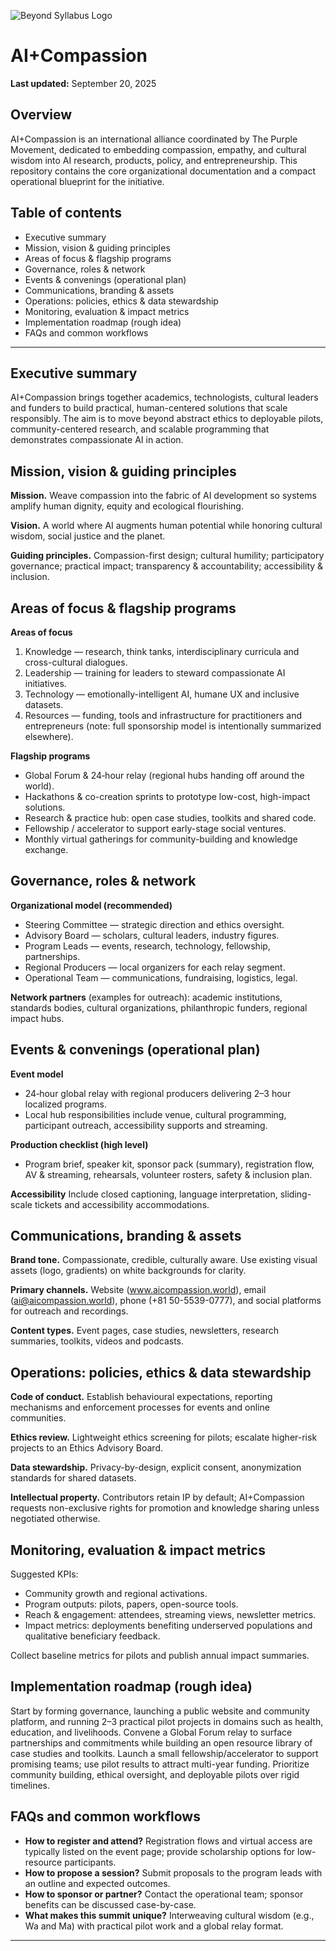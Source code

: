 ![Beyond Syllabus Logo](https://purple-movement.com/assets/logo_pm-Bx55hodj.png)


# AI+Compassion

**Last updated:** September 20, 2025

## Overview
AI+Compassion is an international alliance coordinated by The Purple Movement, dedicated to embedding compassion, empathy, and cultural wisdom into AI research, products, policy, and entrepreneurship. This repository contains the core organizational documentation and a compact operational blueprint for the initiative.

## Table of contents
- Executive summary
- Mission, vision & guiding principles
- Areas of focus & flagship programs
- Governance, roles & network
- Events & convenings (operational plan)
- Communications, branding & assets
- Operations: policies, ethics & data stewardship
- Monitoring, evaluation & impact metrics
- Implementation roadmap (rough idea)
- FAQs and common workflows

---

## Executive summary
AI+Compassion brings together academics, technologists, cultural leaders and funders to build practical, human-centered solutions that scale responsibly. The aim is to move beyond abstract ethics to deployable pilots, community-centered research, and scalable programming that demonstrates compassionate AI in action.

## Mission, vision & guiding principles
**Mission.** Weave compassion into the fabric of AI development so systems amplify human dignity, equity and ecological flourishing.

**Vision.** A world where AI augments human potential while honoring cultural wisdom, social justice and the planet.

**Guiding principles.** Compassion-first design; cultural humility; participatory governance; practical impact; transparency & accountability; accessibility & inclusion.

## Areas of focus & flagship programs
**Areas of focus**
1. Knowledge — research, think tanks, interdisciplinary curricula and cross-cultural dialogues.
2. Leadership — training for leaders to steward compassionate AI initiatives.
3. Technology — emotionally-intelligent AI, humane UX and inclusive datasets.
4. Resources — funding, tools and infrastructure for practitioners and entrepreneurs (note: full sponsorship model is intentionally summarized elsewhere).

**Flagship programs**
- Global Forum & 24‑hour relay (regional hubs handing off around the world).
- Hackathons & co-creation sprints to prototype low-cost, high-impact solutions.
- Research & practice hub: open case studies, toolkits and shared code.
- Fellowship / accelerator to support early-stage social ventures.
- Monthly virtual gatherings for community-building and knowledge exchange.

## Governance, roles & network
**Organizational model (recommended)**
- Steering Committee — strategic direction and ethics oversight.
- Advisory Board — scholars, cultural leaders, industry figures.
- Program Leads — events, research, technology, fellowship, partnerships.
- Regional Producers — local organizers for each relay segment.
- Operational Team — communications, fundraising, logistics, legal.

**Network partners** (examples for outreach): academic institutions, standards bodies, cultural organizations, philanthropic funders, regional impact hubs.

## Events & convenings (operational plan)
**Event model**
- 24‑hour global relay with regional producers delivering 2–3 hour localized programs.
- Local hub responsibilities include venue, cultural programming, participant outreach, accessibility supports and streaming.

**Production checklist (high level)**
- Program brief, speaker kit, sponsor pack (summary), registration flow, AV & streaming, rehearsals, volunteer rosters, safety & inclusion plan.

**Accessibility**
Include closed captioning, language interpretation, sliding-scale tickets and accessibility accommodations.

## Communications, branding & assets
**Brand tone.** Compassionate, credible, culturally aware. Use existing visual assets (logo, gradients) on white backgrounds for clarity.

**Primary channels.** Website (www.aicompassion.world), email (ai@aicompassion.world), phone (+81 50-5539-0777), and social platforms for outreach and recordings.

**Content types.** Event pages, case studies, newsletters, research summaries, toolkits, videos and podcasts.

## Operations: policies, ethics & data stewardship
**Code of conduct.** Establish behavioural expectations, reporting mechanisms and enforcement processes for events and online communities.

**Ethics review.** Lightweight ethics screening for pilots; escalate higher-risk projects to an Ethics Advisory Board.

**Data stewardship.** Privacy-by-design, explicit consent, anonymization standards for shared datasets.

**Intellectual property.** Contributors retain IP by default; AI+Compassion requests non-exclusive rights for promotion and knowledge sharing unless negotiated otherwise.

## Monitoring, evaluation & impact metrics
Suggested KPIs:
- Community growth and regional activations.
- Program outputs: pilots, papers, open-source tools.
- Reach & engagement: attendees, streaming views, newsletter metrics.
- Impact metrics: deployments benefiting underserved populations and qualitative beneficiary feedback.

Collect baseline metrics for pilots and publish annual impact summaries.

## Implementation roadmap (rough idea)
Start by forming governance, launching a public website and community platform, and running 2–3 practical pilot projects in domains such as health, education, and livelihoods. Convene a Global Forum relay to surface partnerships and commitments while building an open resource library of case studies and toolkits. Launch a small fellowship/accelerator to support promising teams; use pilot results to attract multi-year funding. Prioritize community building, ethical oversight, and deployable pilots over rigid timelines.

## FAQs and common workflows
- **How to register and attend?** Registration flows and virtual access are typically listed on the event page; provide scholarship options for low-resource participants.
- **How to propose a session?** Submit proposals to the program leads with an outline and expected outcomes.
- **How to sponsor or partner?** Contact the operational team; sponsor benefits can be discussed case-by-case.
- **What makes this summit unique?** Interweaving cultural wisdom (e.g., Wa and Ma) with practical pilot work and a global relay format.

---

